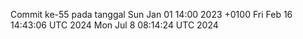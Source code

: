 Commit ke-55 pada tanggal Sun Jan 01 14:00 2023 +0100
Fri Feb 16 14:43:06 UTC 2024
Mon Jul  8 08:14:24 UTC 2024
